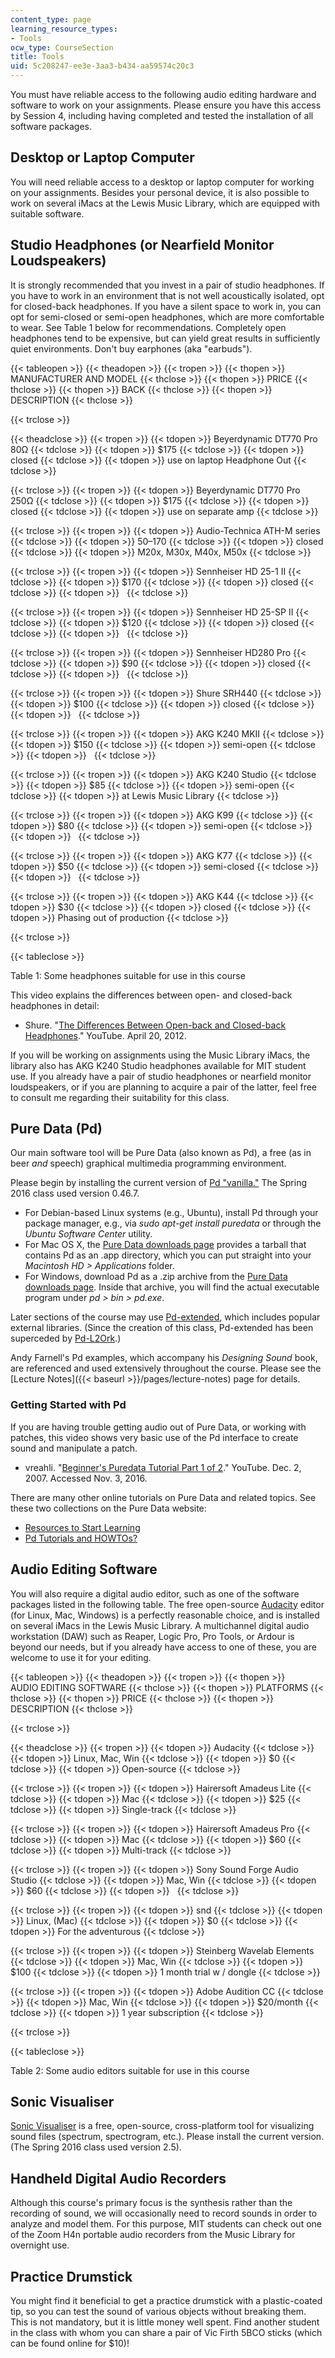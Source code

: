 ```yaml
---
content_type: page
learning_resource_types:
- Tools
ocw_type: CourseSection
title: Tools
uid: 5c208247-ee3e-3aa3-b434-aa59574c20c3
---
```


You must have reliable access to the following audio editing hardware and software to work on your assignments. Please ensure you have this access by Session 4, including having completed and tested the installation of all software packages.

Desktop or Laptop Computer
--------------------------

You will need reliable access to a desktop or laptop computer for working on your assignments. Besides your personal device, it is also possible to work on several iMacs at the Lewis Music Library, which are equipped with suitable software.

Studio Headphones (or Nearfield Monitor Loudspeakers)
-----------------------------------------------------

It is strongly recommended that you invest in a pair of studio headphones. If you have to work in an environment that is not well acoustically isolated, opt for closed-back headphones. If you have a silent space to work in, you can opt for semi-closed or semi-open headphones, which are more comfortable to wear. See Table 1 below for recommendations. Completely open headphones tend to be expensive, but can yield great results in sufficiently quiet environments. Don't buy earphones (aka "earbuds").

{{< tableopen >}}
{{< theadopen >}}
{{< tropen >}}
{{< thopen >}}
MANUFACTURER AND MODEL
{{< thclose >}}
{{< thopen >}}
PRICE
{{< thclose >}}
{{< thopen >}}
BACK
{{< thclose >}}
{{< thopen >}}
DESCRIPTION
{{< thclose >}}

{{< trclose >}}

{{< theadclose >}}
{{< tropen >}}
{{< tdopen >}}
Beyerdynamic DT770 Pro 80Ω
{{< tdclose >}}
{{< tdopen >}}
$175
{{< tdclose >}}
{{< tdopen >}}
closed
{{< tdclose >}}
{{< tdopen >}}
use on laptop Headphone Out
{{< tdclose >}}

{{< trclose >}}
{{< tropen >}}
{{< tdopen >}}
Beyerdynamic DT770 Pro 250Ω
{{< tdclose >}}
{{< tdopen >}}
$175
{{< tdclose >}}
{{< tdopen >}}
closed
{{< tdclose >}}
{{< tdopen >}}
use on separate amp
{{< tdclose >}}

{{< trclose >}}
{{< tropen >}}
{{< tdopen >}}
Audio-Technica ATH-M series
{{< tdclose >}}
{{< tdopen >}}
$50–$170
{{< tdclose >}}
{{< tdopen >}}
closed
{{< tdclose >}}
{{< tdopen >}}
M20x, M30x, M40x, M50x
{{< tdclose >}}

{{< trclose >}}
{{< tropen >}}
{{< tdopen >}}
Sennheiser HD 25-1 II
{{< tdclose >}}
{{< tdopen >}}
$170
{{< tdclose >}}
{{< tdopen >}}
closed
{{< tdclose >}}
{{< tdopen >}}
 
{{< tdclose >}}

{{< trclose >}}
{{< tropen >}}
{{< tdopen >}}
Sennheiser HD 25-SP II
{{< tdclose >}}
{{< tdopen >}}
$120
{{< tdclose >}}
{{< tdopen >}}
closed
{{< tdclose >}}
{{< tdopen >}}
 
{{< tdclose >}}

{{< trclose >}}
{{< tropen >}}
{{< tdopen >}}
Sennheiser HD280 Pro
{{< tdclose >}}
{{< tdopen >}}
$90
{{< tdclose >}}
{{< tdopen >}}
closed
{{< tdclose >}}
{{< tdopen >}}
 
{{< tdclose >}}

{{< trclose >}}
{{< tropen >}}
{{< tdopen >}}
Shure SRH440
{{< tdclose >}}
{{< tdopen >}}
$100
{{< tdclose >}}
{{< tdopen >}}
closed
{{< tdclose >}}
{{< tdopen >}}
 
{{< tdclose >}}

{{< trclose >}}
{{< tropen >}}
{{< tdopen >}}
AKG K240 MKII
{{< tdclose >}}
{{< tdopen >}}
$150
{{< tdclose >}}
{{< tdopen >}}
semi-open
{{< tdclose >}}
{{< tdopen >}}
 
{{< tdclose >}}

{{< trclose >}}
{{< tropen >}}
{{< tdopen >}}
AKG K240 Studio
{{< tdclose >}}
{{< tdopen >}}
$85
{{< tdclose >}}
{{< tdopen >}}
semi-open
{{< tdclose >}}
{{< tdopen >}}
at Lewis Music Library
{{< tdclose >}}

{{< trclose >}}
{{< tropen >}}
{{< tdopen >}}
AKG K99
{{< tdclose >}}
{{< tdopen >}}
$80
{{< tdclose >}}
{{< tdopen >}}
semi-open
{{< tdclose >}}
{{< tdopen >}}
 
{{< tdclose >}}

{{< trclose >}}
{{< tropen >}}
{{< tdopen >}}
AKG K77
{{< tdclose >}}
{{< tdopen >}}
$50
{{< tdclose >}}
{{< tdopen >}}
semi-closed
{{< tdclose >}}
{{< tdopen >}}
 
{{< tdclose >}}

{{< trclose >}}
{{< tropen >}}
{{< tdopen >}}
AKG K44
{{< tdclose >}}
{{< tdopen >}}
$30
{{< tdclose >}}
{{< tdopen >}}
closed
{{< tdclose >}}
{{< tdopen >}}
Phasing out of production
{{< tdclose >}}

{{< trclose >}}

{{< tableclose >}}

Table 1: Some headphones suitable for use in this course

This video explains the differences between open- and closed-back headphones in detail:

*   Shure. "[The Differences Between Open-back and Closed-back Headphones](https://www.youtube.com/watch?v=oqsyaHlZ6ro)." YouTube. April 20, 2012.

If you will be working on assignments using the Music Library iMacs, the library also has AKG K240 Studio headphones available for MIT student use. If you already have a pair of studio headphones or nearfield monitor loudspeakers, or if you are planning to acquire a pair of the latter, feel free to consult me regarding their suitability for this class.

Pure Data (Pd)
--------------

Our main software tool will be Pure Data (also known as Pd), a free (as in beer _and_ speech) graphical multimedia programming environment.

Please begin by installing the current version of [Pd "vanilla."](http://puredata.info/downloads/pure-data) The Spring 2016 class used version 0.46.7.

*   For Debian-based Linux systems (e.g., Ubuntu), install Pd through your package manager, e.g., via _sudo apt-get install puredata_ or through the _Ubuntu Software Center_ utility.
*   For Mac OS X, the [Pure Data downloads page](http://puredata.info/downloads/pure-data) provides a tarball that contains Pd as an .app directory, which you can put straight into your _Macintosh HD > Applications_ folder.
*   For Windows, download Pd as a .zip archive from the [Pure Data downloads page](http://puredata.info/downloads/pure-data). Inside that archive, you will find the actual executable program under _pd > bin > pd.exe_.

Later sections of the course may use [Pd-extended](http://puredata.info/downloads/pd-extended), which includes popular external libraries. (Since the creation of this class, Pd-extended has been superceded by [Pd-L2Ork](http://puredata.info/downloads/Pd-L2Ork).)

Andy Farnell's Pd examples, which accompany his _Designing Sound_ book, are referenced and used extensively throughout the course. Please see the [Lecture Notes]({{< baseurl >}}/pages/lecture-notes) page for details.

### Getting Started with Pd

If you are having trouble getting audio out of Pure Data, or working with patches, this video shows very basic use of the Pd interface to create sound and manipulate a patch.

*   vreahli. "[Beginner's Puredata Tutorial Part 1 of 2](https://www.youtube.com/watch?v=FkmMzqohsDo)." YouTube. Dec. 2, 2007. Accessed Nov. 3, 2016.

There are many other online tutorials on Pure Data and related topics. See these two collections on the Pure Data website:

*   [Resources to Start Learning](http://puredata.info/docs/ResourcesToStartLearning)
*   [Pd Tutorials and HOWTOs?](https://puredata.info/docs/tutorials)

Audio Editing Software
----------------------

You will also require a digital audio editor, such as one of the software packages listed in the following table. The free open-source [Audacity](http://audacity.sourceforge.net/) editor (for Linux, Mac, Windows) is a perfectly reasonable choice, and is installed on several iMacs in the Lewis Music Library. A multichannel digital audio workstation (DAW) such as Reaper, Logic Pro, Pro Tools, or Ardour is beyond our needs, but if you already have access to one of these, you are welcome to use it for your editing.

{{< tableopen >}}
{{< theadopen >}}
{{< tropen >}}
{{< thopen >}}
AUDIO EDITING SOFTWARE
{{< thclose >}}
{{< thopen >}}
PLATFORMS
{{< thclose >}}
{{< thopen >}}
PRICE
{{< thclose >}}
{{< thopen >}}
DESCRIPTION
{{< thclose >}}

{{< trclose >}}

{{< theadclose >}}
{{< tropen >}}
{{< tdopen >}}
Audacity
{{< tdclose >}}
{{< tdopen >}}
Linux, Mac, Win
{{< tdclose >}}
{{< tdopen >}}
$0
{{< tdclose >}}
{{< tdopen >}}
Open-source
{{< tdclose >}}

{{< trclose >}}
{{< tropen >}}
{{< tdopen >}}
Hairersoft Amadeus Lite
{{< tdclose >}}
{{< tdopen >}}
Mac
{{< tdclose >}}
{{< tdopen >}}
$25
{{< tdclose >}}
{{< tdopen >}}
Single-track
{{< tdclose >}}

{{< trclose >}}
{{< tropen >}}
{{< tdopen >}}
Hairersoft Amadeus Pro
{{< tdclose >}}
{{< tdopen >}}
Mac
{{< tdclose >}}
{{< tdopen >}}
$60
{{< tdclose >}}
{{< tdopen >}}
Multi-track
{{< tdclose >}}

{{< trclose >}}
{{< tropen >}}
{{< tdopen >}}
Sony Sound Forge Audio Studio
{{< tdclose >}}
{{< tdopen >}}
Mac, Win
{{< tdclose >}}
{{< tdopen >}}
$60
{{< tdclose >}}
{{< tdopen >}}
 
{{< tdclose >}}

{{< trclose >}}
{{< tropen >}}
{{< tdopen >}}
snd
{{< tdclose >}}
{{< tdopen >}}
Linux, (Mac)
{{< tdclose >}}
{{< tdopen >}}
$0
{{< tdclose >}}
{{< tdopen >}}
For the adventurous
{{< tdclose >}}

{{< trclose >}}
{{< tropen >}}
{{< tdopen >}}
Steinberg Wavelab Elements
{{< tdclose >}}
{{< tdopen >}}
Mac, Win
{{< tdclose >}}
{{< tdopen >}}
$100
{{< tdclose >}}
{{< tdopen >}}
1 month trial w / dongle
{{< tdclose >}}

{{< trclose >}}
{{< tropen >}}
{{< tdopen >}}
Adobe Audition CC
{{< tdclose >}}
{{< tdopen >}}
Mac, Win
{{< tdclose >}}
{{< tdopen >}}
$20/month
{{< tdclose >}}
{{< tdopen >}}
1 year subscription
{{< tdclose >}}

{{< trclose >}}

{{< tableclose >}}

Table 2: Some audio editors suitable for use in this course

Sonic Visualiser
----------------

[Sonic Visualiser](http://sonicvisualiser.org/) is a free, open-source, cross-platform tool for visualizing sound files (spectrum, spectrogram, etc.). Please install the current version. (The Spring 2016 class used version 2.5).

Handheld Digital Audio Recorders
--------------------------------

Although this course's primary focus is the synthesis rather than the recording of sound, we will occasionally need to record sounds in order to analyze and model them. For this purpose, MIT students can check out one of the Zoom H4n portable audio recorders from the Music Library for overnight use.

Practice Drumstick
------------------

You might find it beneficial to get a practice drumstick with a plastic-coated tip, so you can test the sound of various objects without breaking them. This is not mandatory, but it is little money well spent. Find another student in the class with whom you can share a pair of Vic Firth 5BCO sticks (which can be found online for $10)!